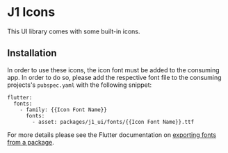 # J1 Icons

This UI library comes with some built-in icons.

## Installation

In order to use these icons, the icon font must be added to the consuming app. In order to do so, please add the respective font file to the consuming projects's `pubspec.yaml` with the following snippet:

```
flutter:
  fonts:
    - family: {{Icon Font Name}}
      fonts:
        - asset: packages/j1_ui/fonts/{{Icon Font Name}}.ttf
```

For more details please see the Flutter documentation on [exporting fonts from a package](https://docs.flutter.dev/cookbook/design/package-fonts).